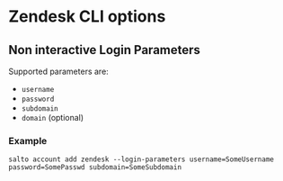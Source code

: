 # Zendesk CLI options

## Non interactive Login Parameters

Supported parameters are:

- `username`
- `password`
- `subdomain`
- `domain` (optional)

### Example

```
salto account add zendesk --login-parameters username=SomeUsername password=SomePasswd subdomain=SomeSubdomain
```
